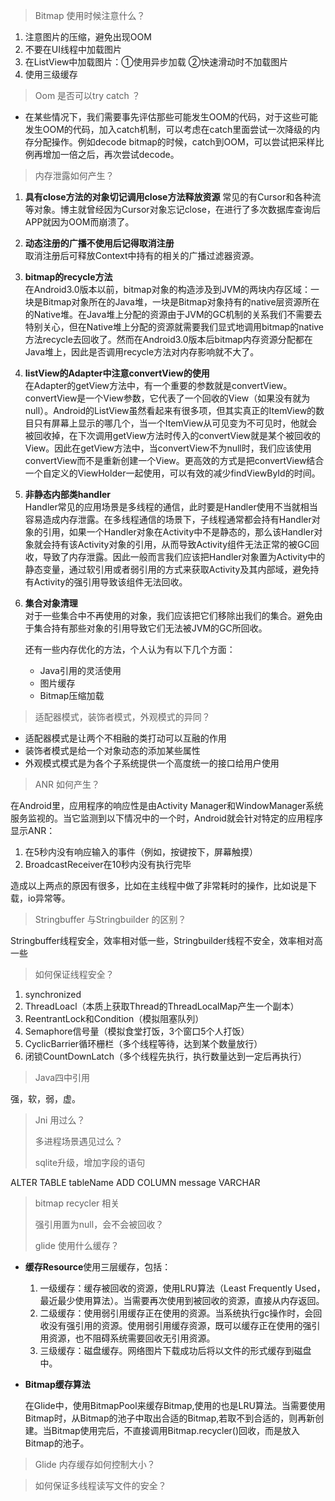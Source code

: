 > Bitmap 使用时候注意什么？

1. 注意图片的压缩，避免出现OOM
2. 不要在UI线程中加载图片
3. 在ListView中加载图片：①使用异步加载 ②快速滑动时不加载图片
4. 使用三级缓存

> Oom 是否可以try catch ？

* 在某些情况下，我们需要事先评估那些可能发生OOM的代码，对于这些可能发生OOM的代码，加入catch机制，可以考虑在catch里面尝试一次降级的内存分配操作。例如decode bitmap的时候，catch到OOM，可以尝试把采样比例再增加一倍之后，再次尝试decode。

> 内存泄露如何产生？

1. **具有close方法的对象切记调用close方法释放资源** 常见的有Cursor和各种流等对象。博主就曾经因为Cursor对象忘记close，在进行了多次数据库查询后APP就因为OOM而崩溃了。
2. **动态注册的广播不使用后记得取消注册**  
   取消注册后可释放Context中持有的相关的广播过滤器资源。

3. **bitmap的recycle方法**  
   在Android3.0版本以前，bitmap对象的构造涉及到JVM的两块内存区域：一块是Bitmap对象所在的Java堆，一块是Bitmap对象持有的native层资源所在的Native堆。在Java堆上分配的资源由于JVM的GC机制的关系我们不需要去特别关心，但在Native堆上分配的资源就需要我们显式地调用bitmap的native方法recycle去回收了。然而在Android3.0版本后bitmap内存资源分配都在Java堆上，因此是否调用recycle方法对内存影响就不大了。

4. **listView的Adapter中注意convertView的使用**  
   在Adapter的getView方法中，有一个重要的参数就是convertView。convertView是一个View参数，它代表了一个回收的View（如果没有就为null）。Android的ListView虽然看起来有很多项，但其实真正的ItemView的数目只有屏幕上显示的哪几个，当一个ItemView从可见变为不可见时，他就会被回收掉，在下次调用getView方法时传入的convertView就是某个被回收的View。因此在getView方法中，当convertView不为null时，我们应该使用convertView而不是重新创建一个View。更高效的方式是把convertView结合一个自定义的ViewHolder一起使用，可以有效的减少findViewById的时间。

5. **非静态内部类handler**  
   Handler常见的应用场景是多线程的通信，此时要是Handler使用不当就相当容易造成内存泄露。在多线程通信的场景下，子线程通常都会持有Handler对象的引用，如果一个Handler对象在Activity中不是静态的，那么该Handler对象就会持有该Activity对象的引用，从而导致Activity组件无法正常的被GC回收，导致了内存泄露。因此一般而言我们应该把Handler对象置为Activity中的静态变量，通过软引用或者弱引用的方式来获取Activity及其内部域，避免持有Activity的强引用导致该组件无法回收。

6. **集合对象清理**  
   对于一些集合中不再使用的对象，我们应该把它们移除出我们的集合。避免由于集合持有那些对象的引用导致它们无法被JVM的GC所回收。

   还有一些内存优化的方法，个人认为有以下几个方面：

   * Java引用的灵活使用
   * 图片缓存
   * Bitmap压缩加载

> 适配器模式，装饰者模式，外观模式的异同？

* 适配器模式是让两个不相融的类打动可以互融的作用
* 装饰者模式是给一个对象动态的添加某些属性
* 外观模式模式是为各个子系统提供一个高度统一的接口给用户使用

> ANR 如何产生？

在Android里，应用程序的响应性是由Activity Manager和WindowManager系统服务监视的。当它监测到以下情况中的一个时，Android就会针对特定的应用程序显示ANR：

1. 在5秒内没有响应输入的事件（例如，按键按下，屏幕触摸）
2. BroadcastReceiver在10秒内没有执行完毕

造成以上两点的原因有很多，比如在主线程中做了非常耗时的操作，比如说是下载，io异常等。

> Stringbuffer 与Stringbuilder 的区别？

Stringbuffer线程安全，效率相对低一些，Stringbuilder线程不安全，效率相对高一些

> 如何保证线程安全？

1. synchronized
2. ThreadLoacl（本质上获取Thread的ThreadLocalMap产生一个副本）
3. ReentrantLock和Condition（模拟阻塞队列）
4. Semaphore信号量（模拟食堂打饭，3个窗口5个人打饭）
5. CyclicBarrier循环栅栏（多个线程等待，达到某个数量放行）
6. 闭锁CountDownLatch（多个线程先执行，执行数量达到一定后再执行）

> Java四中引用

强，软，弱，虚。

> Jni 用过么？
>
> 多进程场景遇见过么？
>
> sqlite升级，增加字段的语句

ALTER TABLE tableName ADD COLUMN message VARCHAR

> bitmap recycler 相关
>
> 强引用置为null，会不会被回收？
>
> glide 使用什么缓存？

* **缓存Resource**使用三层缓存，包括：

  1. 一级缓存：缓存被回收的资源，使用LRU算法（Least Frequently Used，最近最少使用算法）。当需要再次使用到被回收的资源，直接从内存返回。
  2. 二级缓存：使用弱引用缓存正在使用的资源。当系统执行gc操作时，会回收没有强引用的资源。使用弱引用缓存资源，既可以缓存正在使用的强引用资源，也不阻碍系统需要回收无引用资源。
  3. 三级缓存：磁盘缓存。网络图片下载成功后将以文件的形式缓存到磁盘中。

* **Bitmap缓存算法**

  在Glide中，使用BitmapPool来缓存Bitmap,使用的也是LRU算法。当需要使用Bitmap时，从Bitmap的池子中取出合适的Bitmap,若取不到合适的，则再新创建。当Bitmap使用完后，不直接调用Bitmap.recycler\(\)回收，而是放入Bitmap的池子。

> Glide 内存缓存如何控制大小？

> 如何保证多线程读写文件的安全？



